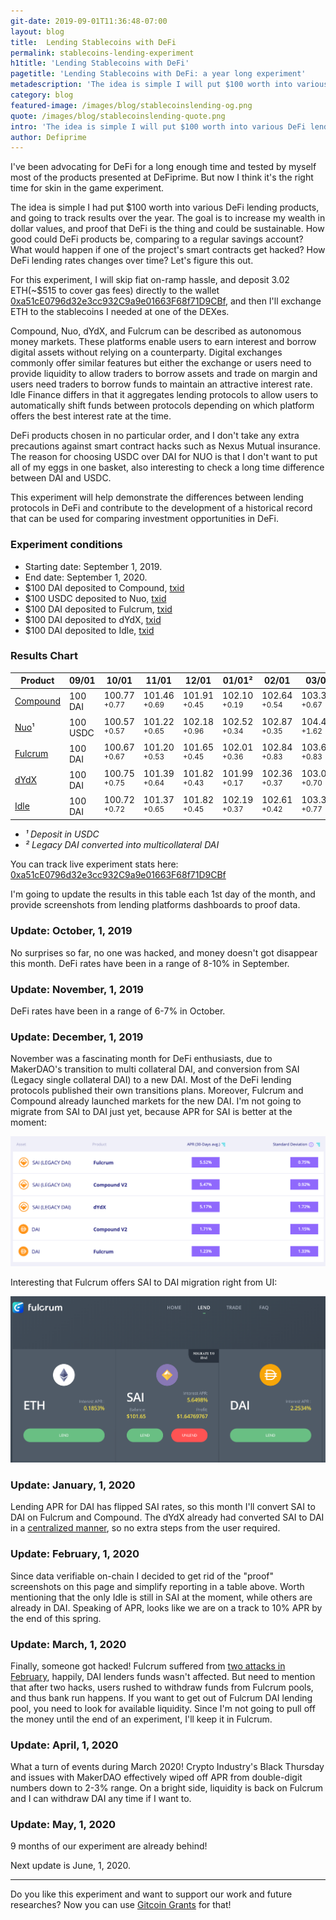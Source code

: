 ```yaml
---
git-date: 2019-09-01T11:36:48-07:00
layout: blog
title:  Lending Stablecoins with DeFi
permalink: stablecoins-lending-experiment
h1title: 'Lending Stablecoins with DeFi'
pagetitle: 'Lending Stablecoins with DeFi: a year long experiment'
metadescription: 'The idea is simple I will put $100 worth into various DeFi lending products, and going to track results over the year. '
category: blog
featured-image: /images/blog/stablecoinslending-og.png
quote: /images/blog/stablecoinslending-quote.png
intro: 'The idea is simple I will put $100 worth into various DeFi lending products, and going to track results over the year. '
author: Defiprime
---
```

I've been advocating for DeFi for a long enough time and tested by myself most of the products presented at DeFiprime. But now I think it's the right time for skin in the game experiment.  

The idea is simple I had put $100 worth into various DeFi lending products, and going to track results over the year.  The goal is to increase my wealth in dollar values, and proof that DeFi is the thing and could be sustainable. How good could DeFi products be, comparing to a regular savings account? What would happen if one of the project's smart contracts get hacked? How DeFi lending rates changes over time? Let's figure this out.

For this experiment, I will skip fiat on-ramp hassle, and deposit 3.02 ETH(~$515 to cover gas fees) directly to the wallet [0xa51cE0796d32e3cc932C9a9e01663F68f71D9CBf](https://portfolio.defiprime.com/holdings/0xa51ce0796d32e3cc932c9a9e01663f68f71d9cbf), and then I'll exchange ETH to the stablecoins I needed at one of the DEXes.

Compound, Nuo, dYdX, and Fulcrum can be described as autonomous money markets. These platforms enable users to earn interest and borrow digital assets without relying on a counterparty. Digital exchanges commonly offer similar features but either the exchange or users need to provide liquidity to allow traders to borrow assets and trade on margin and users need traders to borrow funds to maintain an attractive interest rate. Idle Finance differs in that it aggregates lending protocols to allow users to automatically shift funds between protocols depending on which platform offers the best interest rate at the time.

DeFi products chosen in no particular order, and I don't take any extra precautions against smart contract hacks such as Nexus Mutual insurance. The reason for choosing USDC over DAI for NUO is that I don't want to put all of my eggs in one basket, also interesting to check a long time difference between DAI and USDC.

This experiment will help demonstrate the differences between lending protocols in DeFi and contribute to the development of a historical record that can be used for comparing investment opportunities in DeFi.

### Experiment conditions
- Starting date: September 1, 2019.
- End date: September 1, 2020.
- $100 DAI deposited to Compound, [txid](https://etherscan.io/tx/0x30842815abb2ebd65604e4600c5b8ea4a9f0ee674d5dc8bf7ea642ddbc7f6f7e)
- $100 USDC deposited to Nuo, [txid](https://etherscan.io/tx/0x146eee6c5e3e1e544f04a6dbb067a7949169817b9d4460b5cf06ae17b6cdb396)
- $100 DAI deposited to Fulcrum, [txid](https://etherscan.io/tx/0xa1a8173fc76218765aa6562d4fdf728779be6b060e85bf91c7e035e33d77e79d)
- $100 DAI deposited to dYdX, [txid](https://etherscan.io/tx/0xdc1fcc0f5942b1908ac69d958d17331354d47607d073e775cf7f388350e55624)
- $100 DAI deposited to Idle, [txid](https://etherscan.io/tx/0x0798de84c469c5446c737859d81fef90c9861469be1a5354ebab52957a02b38a)

### Results Chart

| Product  | 09/01  | 10/01   | 11/01  | 12/01  | 01/01² | 02/01 | 03/01 | 04/01 | 05/01 | 06/01 |
|---|---|---|---|---|---|---|---|---|---|---|
| [Compound](https://compound.finance/)  |  100 DAI | 100.77 <sup>+0.77</sup>  | 101.46 <sup>+0.69</sup> | 101.91 <sup>+0.45</sup> | 102.10 <sup>+0.19</sup> | 102.64 <sup>+0.54</sup> | 103.31 <sup>+0.67</sup> | 103.97 <sup>+0.66</sup> | 104.15 <sup>+0.18</sup> |
| [Nuo](https://www.nuo.network/)¹ | 100 USDC | 100.57 <sup>+0.57</sup>  | 101.22 <sup>+0.65</sup> | 102.18 <sup>+0.96</sup> | 102.52 <sup>+0.34</sup> |  102.87 <sup>+0.35</sup> | 104.49 <sup>+1.62</sup> | 104.87 <sup>+0.38</sup> | 105.15 <sup>+0.28</sup> |
| [Fulcrum](https://fulcrum.trade/)  | 100 DAI | 100.67 <sup>+0.67</sup> | 101.20 <sup>+0.53</sup> | 101.65 <sup>+0.45</sup> | 102.01 <sup>+0.36</sup> | 102.84 <sup>+0.83</sup> | 103.67 <sup>+0.83</sup> | 104.35 <sup>+0.68</sup> | 104.44 <sup>+0.09</sup> |
| [dYdX](http://trade.dydx.exchange)  | 100 DAI | 100.75 <sup>+0.75</sup>  | 101.39 <sup>+0.64</sup> | 101.82 <sup>+0.43</sup> | 101.99 <sup>+0.17</sup> | 102.36 <sup>+0.37</sup> | 103.06 <sup>+0.70</sup> | 103.86 <sup>+0.80</sup> | 104.05 <sup>+0.19</sup> |
| [Idle](https://idle.finance/)  | 100 DAI | 100.72 <sup>+0.72</sup> | 101.37 <sup>+0.65</sup> | 101.82 <sup>+0.45</sup> | 102.19 <sup>+0.37</sup> | 102.61 <sup>+0.42</sup> | 103.38² <sup>+0.77</sup> | 104.08 <sup>+0.70</sup> | 104.31 <sup>+0.23</sup> |

- _¹ Deposit in USDC_
- _² Legacy DAI converted into multicollateral DAI_


You can track live experiment stats here: [0xa51cE0796d32e3cc932C9a9e01663F68f71D9CBf](https://portfolio.defiprime.com/holdings/0xa51ce0796d32e3cc932c9a9e01663f68f71d9cbf)

I'm going to update the results in this table each 1st day of the month, and provide screenshots from lending platforms dashboards to proof data.

### Update: October, 1, 2019

No surprises so far, no one was hacked, and money doesn't got disappear this month. DeFi rates have been in a range of 8-10% in September.

### Update: November, 1, 2019

DeFi rates have been in a range of 6-7% in October.

### Update: December, 1, 2019

November was a fascinating month for DeFi enthusiasts, due to MakerDAO's transition to multi collateral DAI, and conversion from SAI (Legacy single collateral DAI) to a new DAI. Most of the DeFi lending protocols published their own transitions plans. Moreover, Fulcrum and Compound already launched markets for the new DAI. I'm not going to migrate from SAI to DAI just yet, because APR for SAI is better at the moment:

![](/images/blog/lendingexperiment/december-apr.png)

Interesting that Fulcrum offers SAI to DAI migration right from UI:

![](/images/blog/lendingexperiment/fulcrum-12-01.png)

### Update: January, 1, 2020

Lending APR for DAI has flipped SAI rates, so this month I'll convert SAI to DAI on Fulcrum and Compound. The dYdX already had converted SAI to DAI in a [centralized manner](https://twitter.com/dydxprotocol/status/1201589948266229765), so no extra steps from the user required.    

### Update: February, 1, 2020

Since data verifiable on-chain I decided to get rid of the "proof" screenshots on this page and simplify reporting in a table above. Worth mentioning that the only Idle is still in SAI at the moment, while others are already in DAI. Speaking of APR, looks like we are on a track to 10% APR by the end of this spring.

### Update: March, 1, 2020

Finally, someone got hacked! Fulcrum suffered from [two attacks in February](https://unchainedpodcast.com/how-2-defi-attacks-made-almost-1-million-in-profit/), happily, DAI lenders funds wasn't affected. But need to mention that after two hacks, users rushed to withdraw funds from Fulcrum pools, and thus bank run happens. If you want to get out of Fulcrum DAI lending pool, you need to look for available liquidity. Since I'm not going to pull off the money until the end of an experiment, I'll keep it in Fulcrum.    

### Update: April, 1, 2020

What a turn of events during March 2020! Crypto Industry's Black Thursday and issues with MakerDAO effectively wiped off APR from double-digit numbers down to 2-3% range. On a bright side, liquidity is back on Fulcrum and I can withdraw DAI any time if I want to.  

### Update: May, 1, 2020

9 months of our experiment are already behind!  

Next update is June, 1, 2020.   


---

Do you like this experiment and want to support our work and future researches?
Now you can use [Gitcoin Grants](https://gitcoin.co/grants/139/defiprimecom) for that!  
